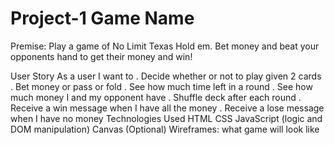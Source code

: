 # Project-1 Game Name

Premise: Play a game of No Limit Texas Hold em. Bet money and 
beat your opponents hand to get their money and win!

User Story
As a user I want to
. Decide whether or not to play given 2 cards
. Bet money or pass or fold 
. See how much time left in a round
. See how much money I and my opponent have
. Shuffle deck after each round
. Receive a win message when I have all the money
. Receive a lose message when I have no money
Technologies Used
HTML
CSS
JavaScript (logic and DOM manipulation)
Canvas (Optional)
Wireframes:
what game will look like